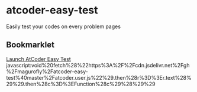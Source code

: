 # atcoder-easy-test
Easily test your codes on every problem pages

## Bookmarklet
<a href="javascript:void%20fetch%28%22https%3A%2F%2Fcdn.jsdelivr.net%2Fgh%2Fmagurofly%2Fatcoder-easy-test%40master%2Fatcoder.user.js%22%29.then%28r%3D%3Er.text%28%29%29.then%28c%3D%3EFunction%28c%29%28%29%29">Launch AtCoder Easy Test</a>
javascript:void%20fetch%28%22https%3A%2F%2Fcdn.jsdelivr.net%2Fgh%2Fmagurofly%2Fatcoder-easy-test%40master%2Fatcoder.user.js%22%29.then%28r%3D%3Er.text%28%29%29.then%28c%3D%3EFunction%28c%29%28%29%29
